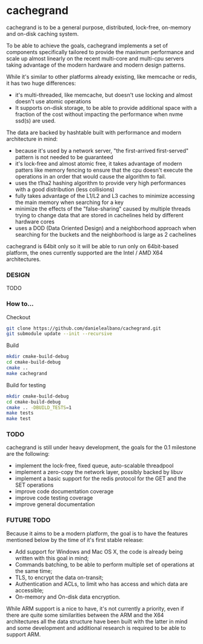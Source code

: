 cachegrand
==========

cachegrand is to be a general purpose, distributed, lock-free, on-memory and on-disk caching system.

To be able to achieve the goals, cachegrand implements a set of components specifically tailored to provide the maximum
performance and scale up almost linearly on the recent multi-core and multi-cpu servers taking advantage of the modern
hardware and modern design patterns.

While it's similar to other platforms already existing, like memcache or redis, it has two huge differences:
- it's multi-threaded, like memcache, but doesn't use locking and almost doesn't use atomic operations
- It supports on-disk storage, to be able to provide additional space with a fraction of the cost without impacting the
performance when nvme ssd(s) are used. 

The data are backed by hashtable built with performance and modern architecture in mind:
- because it's used by a network server, "the first-arrived first-served" pattern is not needed to be guaranteed
- it's lock-free and almost atomic free, it takes advantage of modern patters like memory fencing to ensure that the cpu
doesn't execute the operations in an order that would cause the algorithm to fail.
- uses the t1ha2 hashing algorithm to provide very high performances with a good distribution (less collisions)
- fully takes advantage of the L1/L2 and L3 caches to minimize accessing the main memory when searching for a key
- minimize the effects of the "false-sharing" caused by multiple threads trying to change data that are stored in
cachelines held by different hardware cores
- uses a DOD (Data Oriented Design) and a neighborhood approach when searching for the buckets and the neighborhood is
large as 2 cachelines

cachegrand is 64bit only so it will be able to run only on 64bit-based platform, the ones currently supported are the
Intel / AMD X64 architectures.

### DESIGN

TODO

### How to...

Checkout

```bash
git clone https://github.com/danielealbano/cachegrand.git
git submodule update --init --recursive
```

Build
```bash
mkdir cmake-build-debug
cd cmake-build-debug
cmake ..
make cachegrand
```

Build for testing
```bash
mkdir cmake-build-debug
cd cmake-build-debug
cmake .. -DBUILD_TESTS=1
make tests
make test
```

### TODO

cachegrand is still under heavy development, the goals for the 0.1 milestone are the following:
- implement the lock-free, fixed queue, auto-scalable threadpool
- implement a zero-copy the network layer, possibly backed by libuv
- implement a basic support for the redis protocol for the GET and the SET operations
- improve code documentation coverage
- improve code testing coverage
- improve general documentation

### FUTURE TODO

Because it aims to be a modern platform, the goal is to have the features mentioned below by the time of it's first
stable release:
- Add support for Windows and Mac OS X, the code is already being written with this goal in mind;
- Commands batching, to be able to perform multiple set of operations at the same time;
- TLS, to encrypt the data on-transit;
- Authentication and ACLs, to limit who has access and which data are accessible;
- On-memory and On-disk data encryption.

While ARM support is a nice to have, it's not currently a priority, even if there are quite some similarities between
the ARM and the X64 architectures all the data structure have been built with the latter in mind and some development
and additional research is required to be able to support ARM.
